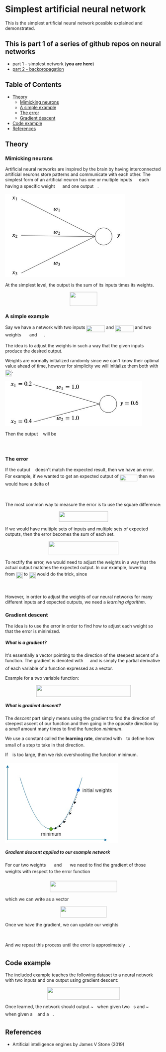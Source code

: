 # Simplest artificial neural network

This is the simplest artificial neural network possible explained and demonstrated. 

## This is part 1 of a series of github repos on neural networks

- part 1 - simplest network (**you are here**)
- [part 2 - backpropagation](https://github.com/gokadin/ai-backpropagation)

## Table of Contents

- [Theory](#theory)  
  - [Mimicking neurons](#mimicking-neurons)
  - [A simple example](#a-simple-example)
  - [The error](#the-error)
  - [Gradient descent](#gradient-descent)
- [Code example](#code-example)
- [References](#references)

## Theory

### Mimicking neurons

Artificial neural networks are inspired by the brain by having interconnected artificial neurons store patterns and communicate with each other. 
The simplest form of an artificial neuron has one or multiple inputs <img src="/tex/9fc20fb1d3825674c6a279cb0d5ca636.svg?invert_in_darkmode&sanitize=true" align=middle width=14.045887349999989pt height=14.15524440000002pt/> each having a specific weight <img src="/tex/c2a29561d89e139b3c7bffe51570c3ce.svg?invert_in_darkmode&sanitize=true" align=middle width=16.41940739999999pt height=14.15524440000002pt/> and one output <img src="/tex/deceeaf6940a8c7a5a02373728002b0f.svg?invert_in_darkmode&sanitize=true" align=middle width=8.649225749999989pt height=14.15524440000002pt/>. 

![alt text](readme-images/perceptron.jpg)

At the simplest level, the output is the sum of its inputs times its weights. 
<p align="center"><img src="/tex/c2d2775d67e954682fac686e557baed2.svg?invert_in_darkmode&sanitize=true" align=middle width=88.33802834999999pt height=44.89738935pt/></p>

### A simple example

Say we have a network with two inputs <img src="/tex/f9b6dcc9279f659321ac3e1098b0ba4f.svg?invert_in_darkmode&sanitize=true" align=middle width=59.69172164999999pt height=21.18721440000001pt/> and <img src="/tex/bf84a893effff44b6d014b2b60460585.svg?invert_in_darkmode&sanitize=true" align=middle width=59.69172164999999pt height=21.18721440000001pt/> and two weights <img src="/tex/4b4518f1b7f0fb1347fa21506ebafb19.svg?invert_in_darkmode&sanitize=true" align=middle width=18.32105549999999pt height=14.15524440000002pt/> and <img src="/tex/f7eb0e840408d84a0c156d6efb611f3e.svg?invert_in_darkmode&sanitize=true" align=middle width=18.32105549999999pt height=14.15524440000002pt/>.  

The idea is to adjust the weights in such a way that the given inputs produce the desired output. 

Weights are normally initialized randomly since we can't know their optimal value ahead of time, however for simplicity we will initialize them both with <img src="/tex/f58ed17486d1735419372f2b7d091779.svg?invert_in_darkmode&sanitize=true" align=middle width=21.00464354999999pt height=21.18721440000001pt/>. 

![alt text](readme-images/perceptron-example.jpg)

Then the output <img src="/tex/deceeaf6940a8c7a5a02373728002b0f.svg?invert_in_darkmode&sanitize=true" align=middle width=8.649225749999989pt height=14.15524440000002pt/> will be
<p align="center"><img src="/tex/48c4f6073c4655b74cebf396493c9228.svg?invert_in_darkmode&sanitize=true" align=middle width=322.4824614pt height=13.789957499999998pt/></p>

### The error

If the output <img src="/tex/deceeaf6940a8c7a5a02373728002b0f.svg?invert_in_darkmode&sanitize=true" align=middle width=8.649225749999989pt height=14.15524440000002pt/> doesn't match the expected result, then we have an error.  
For example, if we wanted to get an expected output of <img src="/tex/ad35a4143e0a34d97d3abc63c4dc81a3.svg?invert_in_darkmode&sanitize=true" align=middle width=56.092022249999985pt height=21.18721440000001pt/> then we would have a delta of 

<p align="center"><img src="/tex/70587273e97df3ceb21ab1b1987c0c58.svg?invert_in_darkmode&sanitize=true" align=middle width=198.69622905pt height=14.611878599999999pt/></p>

The most common way to measure the error is to use the square difference:

<p align="center"><img src="/tex/f0e1879eb6ad7c4d4db82b272cf354b4.svg?invert_in_darkmode&sanitize=true" align=middle width=157.79689199999999pt height=32.990165999999995pt/></p>

If we would have multiple sets of inputs and multiple sets of expected outputs, then the error becomes the sum of each set. 

<p align="center"><img src="/tex/77f183b19e630e3e06818fc4bd43e135.svg?invert_in_darkmode&sanitize=true" align=middle width=223.27059314999997pt height=44.89738935pt/></p>

To rectify the error, we would need to adjust the weights in a way that the actual output matches the expected output. In our example, lowering <img src="/tex/4b4518f1b7f0fb1347fa21506ebafb19.svg?invert_in_darkmode&sanitize=true" align=middle width=18.32105549999999pt height=14.15524440000002pt/> from <img src="/tex/f58ed17486d1735419372f2b7d091779.svg?invert_in_darkmode&sanitize=true" align=middle width=21.00464354999999pt height=21.18721440000001pt/> to <img src="/tex/cde2d598001a947a6afd044a43d15629.svg?invert_in_darkmode&sanitize=true" align=middle width=21.00464354999999pt height=21.18721440000001pt/> would do the trick, since 
<p align="center"><img src="/tex/e6f831d1a270623d0d7f7ed67ad50360.svg?invert_in_darkmode&sanitize=true" align=middle width=243.73618499999998pt height=13.789957499999998pt/></p>

However, in order to adjust the weights of our neural networks for many different inputs and expected outputs, we need a *learning algorithm*. 

### Gradient descent

The idea is to use the error in order to find how to adjust each weight so that the error is minimized.  

##### What is a gradient?

It's essentially a vector pointing to the direction of the steepest ascent of a function. The gradient is denoted with <img src="/tex/47c28f1929c18f887420345e9225e08b.svg?invert_in_darkmode&sanitize=true" align=middle width=13.69867124999999pt height=22.465723500000017pt/> and is simply the partial derivative of each variable of a function expressed as a vector.  

Example for a two variable function:

<p align="center"><img src="/tex/b142e84f3f77e6dc3144eb723cd4510d.svg?invert_in_darkmode&sanitize=true" align=middle width=303.75993285pt height=37.9216761pt/></p>

##### What is gradient descent?

The *descent* part simply means using the gradient to find the direction of steepest ascent of our function and then going in the opposite direction by a *small* amount many times to find the function *minimum*.  

We use a constant called the **learning rate**, denoted with <img src="/tex/7ccca27b5ccc533a2dd72dc6fa28ed84.svg?invert_in_darkmode&sanitize=true" align=middle width=6.672392099999992pt height=14.15524440000002pt/> to define how small of a step to take in that direction.  

If <img src="/tex/7ccca27b5ccc533a2dd72dc6fa28ed84.svg?invert_in_darkmode&sanitize=true" align=middle width=6.672392099999992pt height=14.15524440000002pt/> is too large, then we risk overshooting the function minimum. 

![alt text](readme-images/gradient-descent.jpg)

##### Gradient descent applied to our example network

For our two weights <img src="/tex/4b4518f1b7f0fb1347fa21506ebafb19.svg?invert_in_darkmode&sanitize=true" align=middle width=18.32105549999999pt height=14.15524440000002pt/> and <img src="/tex/f7eb0e840408d84a0c156d6efb611f3e.svg?invert_in_darkmode&sanitize=true" align=middle width=18.32105549999999pt height=14.15524440000002pt/> we need to find the gradient of those weights with respect to the error function <img src="/tex/84df98c65d88c6adf15d4645ffa25e47.svg?invert_in_darkmode&sanitize=true" align=middle width=13.08219659999999pt height=22.465723500000017pt/>  

<p align="center"><img src="/tex/ecdd6eea717403f28ce36c7f4feddb87.svg?invert_in_darkmode&sanitize=true" align=middle width=215.8816407pt height=36.2778141pt/></p>

which we can write as a vector

<p align="center"><img src="/tex/912be46ac0db99c8544f0800527d4b9f.svg?invert_in_darkmode&sanitize=true" align=middle width=147.62782815pt height=36.2778141pt/></p>

Once we have the gradient, we can update our weights

<p align="center"><img src="/tex/2d0e5c9f934ff0aee4f9f86e332f358e.svg?invert_in_darkmode&sanitize=true" align=middle width=99.88377299999999pt height=12.6027363pt/></p>

And we repeat this process until the error is approximately <img src="/tex/29632a9bf827ce0200454dd32fc3be82.svg?invert_in_darkmode&sanitize=true" align=middle width=8.219209349999991pt height=21.18721440000001pt/>. 

## Code example

The included example teaches the following dataset to a neural network with two inputs and one output using gradient descent:

<p align="center"><img src="/tex/0cdd43e831c22b1560861b7a3e660010.svg?invert_in_darkmode&sanitize=true" align=middle width=233.52364695pt height=39.452455349999994pt/></p>

Once learned, the network should output ~<img src="/tex/29632a9bf827ce0200454dd32fc3be82.svg?invert_in_darkmode&sanitize=true" align=middle width=8.219209349999991pt height=21.18721440000001pt/> when given two <img src="/tex/034d0a6be0424bffe9a6e7ac9236c0f5.svg?invert_in_darkmode&sanitize=true" align=middle width=8.219209349999991pt height=21.18721440000001pt/>s and ~<img src="/tex/034d0a6be0424bffe9a6e7ac9236c0f5.svg?invert_in_darkmode&sanitize=true" align=middle width=8.219209349999991pt height=21.18721440000001pt/> when given a <img src="/tex/034d0a6be0424bffe9a6e7ac9236c0f5.svg?invert_in_darkmode&sanitize=true" align=middle width=8.219209349999991pt height=21.18721440000001pt/> and a <img src="/tex/29632a9bf827ce0200454dd32fc3be82.svg?invert_in_darkmode&sanitize=true" align=middle width=8.219209349999991pt height=21.18721440000001pt/>. 

## References

- Artificial intelligence engines by James V Stone (2019)